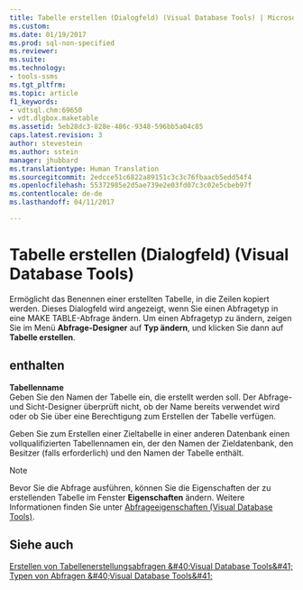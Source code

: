 ```yaml
---
title: Tabelle erstellen (Dialogfeld) (Visual Database Tools) | Microsoft-Dokumentation
ms.custom: 
ms.date: 01/19/2017
ms.prod: sql-non-specified
ms.reviewer: 
ms.suite: 
ms.technology:
- tools-ssms
ms.tgt_pltfrm: 
ms.topic: article
f1_keywords:
- vdtsql.chm:69650
- vdt.dlgbox.maketable
ms.assetid: 5eb28dc3-828e-486c-9348-596bb5a04c85
caps.latest.revision: 3
author: stevestein
ms.author: sstein
manager: jhubbard
ms.translationtype: Human Translation
ms.sourcegitcommit: 2edcce51c6822a89151c3c3c76fbaacb5edd54f4
ms.openlocfilehash: 55372985e2d5ae739e2e03fd07c3c02e5cbeb97f
ms.contentlocale: de-de
ms.lasthandoff: 04/11/2017

---
```

# <a name="make-table-dialog-box-visual-database-tools"></a>Tabelle erstellen (Dialogfeld) (Visual Database Tools)
Ermöglicht das Benennen einer erstellten Tabelle, in die Zeilen kopiert werden. Dieses Dialogfeld wird angezeigt, wenn Sie einen Abfragetyp in eine MAKE TABLE-Abfrage ändern. Um einen Abfragetyp zu ändern, zeigen Sie im Menü **Abfrage-Designer** auf **Typ ändern**, und klicken Sie dann auf **Tabelle erstellen**.  
  
## <a name="options"></a>enthalten  
**Tabellenname**  
Geben Sie den Namen der Tabelle ein, die erstellt werden soll. Der Abfrage- und Sicht-Designer überprüft nicht, ob der Name bereits verwendet wird oder ob Sie über eine Berechtigung zum Erstellen der Tabelle verfügen.  
  
Geben Sie zum Erstellen einer Zieltabelle in einer anderen Datenbank einen vollqualifizierten Tabellennamen ein, der den Namen der Zieldatenbank, den Besitzer (falls erforderlich) und den Namen der Tabelle enthält.  
  
> [!NOTE]  
> Bevor Sie die Abfrage ausführen, können Sie die Eigenschaften der zu erstellenden Tabelle im Fenster **Eigenschaften** ändern. Weitere Informationen finden Sie unter [Abfrageeigenschaften &#40;Visual Database Tools&#41;](../../ssms/visual-db-tools/query-properties-visual-database-tools.md).  
  
## <a name="see-also"></a>Siehe auch  
[Erstellen von Tabellenerstellungsabfragen &amp;#40;Visual Database Tools&amp;#41;](../../ssms/visual-db-tools/create-make-table-queries-visual-database-tools.md)  
[Typen von Abfragen &amp;#40;Visual Database Tools&amp;#41;](../../ssms/visual-db-tools/types-of-queries-visual-database-tools.md)  
  

